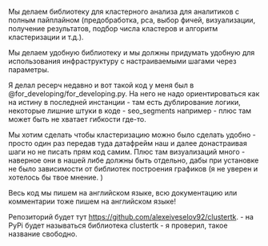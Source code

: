 Мы делаем библиотеку для кластерного анализа для аналитиков с полным пайплайном (предобработка, pca, выбор фичей, визуализации, получение результатов, подбор числа кластеров и алгоритм кластеризации и т.д.).

Мы делаем удобную библиотеку и мы должны придумать удобную для использования инфраструктуру с настраиваемыми шагами через параметры. 

Я делал ресерч недавно и вот такой код у меня был в @for_developing/for_developing.py. На него не надо ориентироваться как на истину в последней инстанции - там есть дублирование логики, некоторые лишние штуки в коде - seo_segments например - плюс там может быть не хватает гибкости где-то. 

Мы хотим сделать чтобы кластеризацию можно было сделать удобно - просто один раз передав туда датафрейм наш и далее донастраивая шаги но не писать прям код самим. Плюс там визуализаций много - наверное они в нашей либе должны быть отдельно, дабы при установке не было зависимости от библиотек построения графиков (я не уверен и хотелось бы твое мнение. )

Весь код мы пишем на английском языке, всю документацию или комментарии тоже пишем на английском языке! 

Репозиторий будет тут https://github.com/alexeiveselov92/clustertk. - на PyPi будет называться библиотека clustertk - я проверил, такое название свободно.